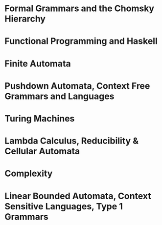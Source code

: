 # Formal Grammars and the Chomsky Hierarchy
# Functional Programming and Haskell
# Finite Automata
# Pushdown Automata, Context Free Grammars and Languages
# Turing Machines
# Lambda Calculus, Reducibility & Cellular Automata
# Complexity
# Linear Bounded Automata, Context Sensitive Languages, Type 1 Grammars